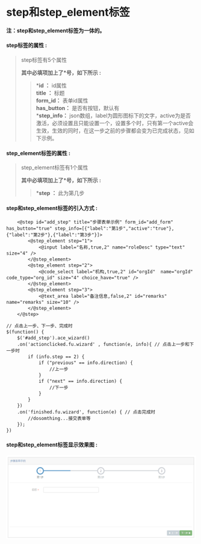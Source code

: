 # step和step\_element**标签**

#### 注：step和step\_element标签为一体的。

#### step**标签的属性 :**

> step标签有5个属性
>
> **其中必填项加上了\*号，如下所示 :**
>
> > \***id ：** id属性  
> > **title ：** 标题  
> > **form\_id：** 表单id属性  
> > **has\_button：** 是否有按钮，默认有  
> > \***step\_info：** json数组，label为圆形图标下的文字，active为是否激活，必须设置且只能设置一个，设置多个时，只有第一个active会生效，生效的同时，在这一步之前的步骤都会变为已完成状态，见如下示例。

#### step\_element**标签的属性 :**

> step\_element标签有1个属性
>
> **其中必填项加上了\*号，如下所示 :**
>
> > \***step ：** 此为第几步

#### step和step\_element标签的引入方式 :

```
    <@step id="add_step" title="步骤表单示例" form_id="add_form" has_button="true" step_info=[{"label":"第1步","active":"true"},{"label":"第2步"},{"label":"第3步"}]>
        <@step_element step="1">
            <@input label="名称,true,2" name="roleDesc" type="text" size="4" />
        </@step_element>
        <@step_element step="2">
            <@code_select label="机构,true,2" id="orgId"  name="orgId" code_type="org_id" size="4" choice_have="true" />
        </@step_element>
        <@step_element step="3">
            <@text_area label="备注信息,false,2" id="remarks" name="remarks" size="10" />
        </@step_element>
    </@step>
```

```
// 点击上一步、下一步、完成时
$(function() {
    $('#add_step').ace_wizard()
    .on('actionclicked.fu.wizard' , function(e, info){ // 点击上一步和下一步时
        if (info.step == 2) {
            if ("previous" == info.direction) {
                //上一步
            }
            if ("next" == info.direction) {
                //下一步
            }
        }
    })
    .on('finished.fu.wizard', function(e) { // 点击完成时
        //dosomthing...接交表单等
    });
})
```

#### step和step\_element标签显示效果图 :

![](/assets/step.png)


